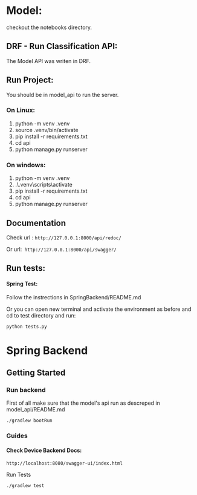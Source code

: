 # Model:

checkout the notebooks directory.

## DRF - Run Classification API:

The Model API was writen in  DRF.

## Run Project:

You should be in model_api to run the server.

### On Linux:

1. python -m venv .venv
2. source .venv/bin/activate
3. pip install -r requirements.txt
4. cd api
5. python manage.py runserver

### On windows:

1. python -m venv .venv
2. .\\\.venv\scripts\activate
3. pip install -r requirements.txt
4. cd api
5. python manage.py runserver

## Documentation

Check url : `http://127.0.0.1:8000/api/redoc/`

Or url:` http://127.0.0.1:8000/api/swagger/`

## Run tests:

#### Spring Test:

Follow the instrections in SpringBackend/README.md

Or you can open new terminal and activate the environment as before and cd to test directory and run:

```
python tests.py
```

# Spring Backend

## Getting Started

### Run backend

First of all make sure that the model's api run as descreped in model_api/README.md

```
./gradlew bootRun
```

### Guides

#### Check Device Backend Docs:

```
http://localhost:8080/swagger-ui/index.html
```

Run Tests

```
./gradlew test
```
